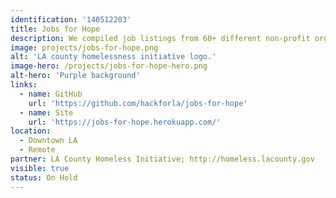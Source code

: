 ```yaml
---
identification: '140512203'
title: Jobs for Hope
description: We compiled job listings from 60+ different non-profit organization websites for the LA County Homeless Initiative and consolidated them into a single database so that it is easier for job-seekers to search and filter for jobs.
image: projects/jobs-for-hope.png
alt: 'LA county homelessness initiative logo.'
image-hero: /projects/jobs-for-hope-hero.png
alt-hero: 'Purple background'
links:
  - name: GitHub
    url: 'https://github.com/hackforla/jobs-for-hope'
  - name: Site
    url: 'https://jobs-for-hope.herokuapp.com/'
location: 
  - Downtown LA
  - Remote
partner: LA County Homeless Initiative; http://homeless.lacounty.gov
visible: true
status: On Hold
---
```

